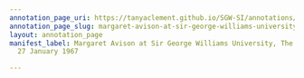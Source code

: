 ```yaml
---
annotation_page_uri: https://tanyaclement.github.io/SGW-SI/annotations/margaret-avison-at-sir-george-williams-university-the-poetry-series-27-january-1967-canvas-1-toc.json
annotation_page_slug: margaret-avison-at-sir-george-williams-university-the-poetry-series-27-january-1967-canvas-1-toc
layout: annotation_page
manifest_label: Margaret Avison at Sir George Williams University, The Poetry Series,
  27 January 1967

---
```

